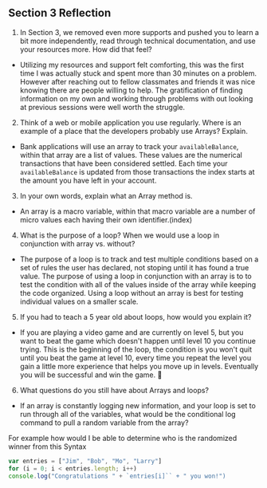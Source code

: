 ## Section 3 Reflection

1. In Section 3, we removed even more supports and pushed you to learn a bit more independently, read through technical documentation, and use your resources more. How did that feel?
- Utilizing my resources and support felt comforting, this was the first time I was actually stuck and spent more than 30 minutes on a problem. However after reaching out to fellow classmates and friends it was nice knowing there are people willing to help. The gratification of finding information on my own and working through problems with out looking at previous sessions were well worth the struggle.

2. Think of a web or mobile application you use regularly. Where is an example of a place that the developers probably use Arrays? Explain.
- Bank applications will use an array to track your `availableBalance`, within that array are a list of values. These values are the numerical transactions that have been considered settled. Each time your `availableBalance` is updated from those transactions the index starts at the amount you have left in your account.

3. In your own words, explain what an Array method is.
- An array is a macro variable, within that macro variable are a number of micro values each having their own identifier.(index)

4. What is the purpose of a loop? When we would use a loop in conjunction with array vs. without?
- The purpose of a loop is to track and test multiple conditions based on a set of rules the user has declared, not stoping until it has found a true value. The purpose of using a loop in conjunction with an array is to to test the condition with all of the values inside of the array while keeping the code organized. Using a loop without an array is best for testing individual values on a smaller scale.

5. If you had to teach a 5 year old about loops, how would you explain it?
- If you are playing a video game and are currently on level 5, but you want to beat the game which doesn't happen until level 10 you continue trying.
This is the beginning of the loop, the condition is you won't quit until you beat the game at level 10, every time you repeat the level you gain a little more experience that helps you move up in levels. Eventually you will be successful and win the game. 🎉

6. What questions do you still have about Arrays and loops?
- If an array is constantly logging new information, and your loop is set to run through all of the variables, what would be the conditional log command to pull a random variable from the array?

For example how would I be able to determine who is the randomized winner from this Syntax

```javascript
var entries = ["Jim", "Bob", "Mo", "Larry"]
for (i = 0; i < entries.length; i++)
console.log("Congratulations " + `entries[i]`` + " you won!")
